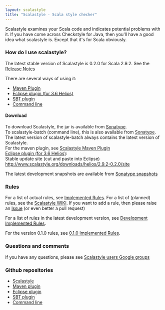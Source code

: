 ```yaml
---
layout: scalastyle
title: "Scalastyle - Scala style checker"
---
```


Scalastyle examines your Scala code and indicates potential problems with it. If you have come across Checkstyle for Java,
then you'll have a good idea what scalastyle is. Except that it's for Scala obviously.

### How do I use scalastyle?

The latest stable version of Scalastyle is 0.2.0 for Scala 2.9.2. See the [Release Notes](release-notes.html)

There are several ways of using it:

 * [Maven Plugin](maven.html)
 * [Eclipse plugin (for 3.6 Helios)](eclipse-index.html)
 * [SBT plugin](sbt.html)
 * [Command line](command-line.html)

#### Download

To download Scalastyle, the jar is available from [Sonatype](https://oss.sonatype.org/content/repositories/releases/org/scalastyle/scalastyle_2.9.2).
<br/>
To scalastyle-batch (command line), this is also available from [Sonatype](https://oss.sonatype.org/content/repositories/releases/org/scalastyle/scalastyle-batch_2.9.2/). The latest version
of scalastyle-batch always contains the latest version of Scalastyle.
<br/>
For the maven plugin, see [Scalastyle Maven Plugin](maven.html)
<br/>
[Eclipse plugin (for 3.6 Helios)](eclipse-index.html): <br/>Stable update site (cut and paste into Eclipse)
<a href="http://www.scalastyle.org/downloads/helios/2.9.2-0.2.0/site">http://www.scalastyle.org/downloads/helios/2.9.2-0.2.0/site</a>

The latest development snapshots are available from [Sonatype snapshots](https://oss.sonatype.org/content/repositories/snapshots/org/scalastyle/)

### Rules

For a list of actual rules, see [Implemented Rules](rules-0.2.0.html).
For a list of (planned) rules, see the [Scalastyle WIKI](https://github.com/scalastyle/scalastyle/wiki).
If you want to add a rule, then please raise an [Issue](https://github.com/scalastyle/scalastyle/issues) (or even better a pull request)

For a list of rules in the latest development version, see [Development Implemented Rules](rules-dev.html).

For the version 0.1.0 rules, see [0.1.0 Implemented Rules](rules-0.1.0.html).

### Questions and comments
If you have any questions, please see [Scalastyle users Google groups](https://groups.google.com/forum/#!forum/scalastyle-users)

### Github repositories

 * [Scalastyle](https://github.com/scalastyle/scalastyle)
 * [Maven plugin](https://github.com/scalastyle/scalastyle-maven-plugin)
 * [Eclipse plugin](https://github.com/scalastyle/scalastyle-plugin)
 * [SBT plugin](https://github.com/scalastyle/scalastyle-sbt-plugin)
 * [Command line](https://github.com/scalastyle/scalastyle-batch)

